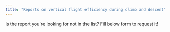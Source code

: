 ```yaml
---
title: "Reports on vertical flight efficiency during climb and descent"
---
```


Is the report you're looking for not in the list? Fill below form to request it!
